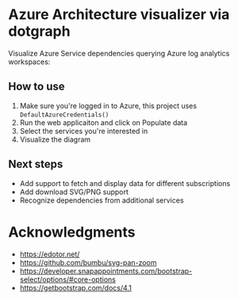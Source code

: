 # Azure Architecture visualizer via dotgraph

Visualize Azure Service dependencies querying Azure log analytics workspaces:

## How to use
1) Make sure you're logged in to Azure, this project uses `DefaultAzureCredentials()`
2) Run the web applicaiton and click on Populate data
3) Select the services you're interested in
3) Visualize the diagram

## Next steps
- Add support to fetch and display data for different subscriptions
- Add download SVG/PNG support
- Recognize dependencies from additional services

# Acknowledgments
- https://edotor.net/
- https://github.com/bumbu/svg-pan-zoom
- https://developer.snapappointments.com/bootstrap-select/options/#core-options
- https://getbootstrap.com/docs/4.1
